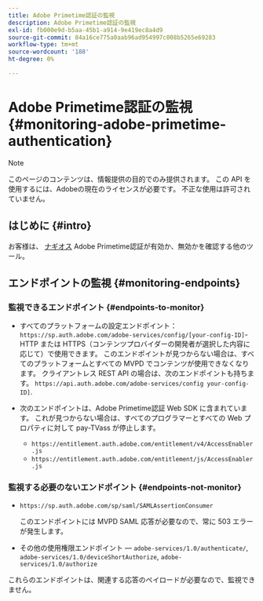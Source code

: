```yaml
---
title: Adobe Primetime認証の監視
description: Adobe Primetime認証の監視
exl-id: fb000e9d-b5aa-45b1-a914-9e419ec8a4d9
source-git-commit: 84a16ce775a0aab96ad954997c008b5265e69283
workflow-type: tm+mt
source-wordcount: '188'
ht-degree: 0%

---
```


# Adobe Primetime認証の監視 {#monitoring-adobe-primetime-authentication}

>[!NOTE]
>
>このページのコンテンツは、情報提供の目的でのみ提供されます。 この API を使用するには、Adobeの現在のライセンスが必要です。 不正な使用は許可されていません。

## はじめに {#intro}

お客様は、 [ナギオス](http://www.nagios.org) Adobe Primetime認証が有効か、無効かを確認する他のツール。

## エンドポイントの監視 {#monitoring-endpoints}

### 監視できるエンドポイント {#endpoints-to-monitor}

* すべてのプラットフォームの設定エンドポイント： `https://sp.auth.adobe.com/adobe-services/config/[your-config-ID]`- HTTP または HTTPS（コンテンツプロバイダーの開発者が選択した内容に応じて）で使用できます。 このエンドポイントが見つからない場合は、すべてのプラットフォームとすべての MVPD でコンテンツが使用できなくなります。 クライアントレス REST API の場合は、次のエンドポイントも持ちます。  `https://api.auth.adobe.com/adobe-services/config your-config-ID]`.

* 次のエンドポイントは、Adobe Primetime認証 Web SDK に含まれています。  これが見つからない場合は、すべてのプログラマーとすべての Web プロパティに対して pay-TVass が停止します。

   * `https://entitlement.auth.adobe.com/entitlement/v4/AccessEnabler.js`
   * `https://entitlement.auth.adobe.com/entitlement/js/AccessEnabler.js`


### 監視する必要のないエンドポイント {#endpoints-not-monitor}

* `https://sp.auth.adobe.com/sp/saml/SAMLAssertionConsumer`

  このエンドポイントには MVPD SAML 応答が必要なので、常に 503 エラーが発生します。

* その他の使用権限エンドポイント — `adobe-services/1.0/authenticate/`, `adobe-services/1.0/deviceShortAuthorize`, `adobe-services/1.0/authorize`

これらのエンドポイントは、関連する応答のペイロードが必要なので、監視できません。
